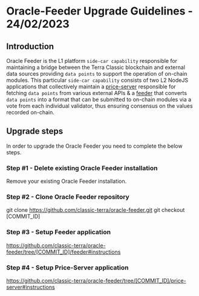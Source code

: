 # Oracle-Feeder Upgrade Guidelines - 24/02/2023

## Introduction
Oracle Feeder is the L1 platform `side-car capability` responsible for maintaining a bridge between the Terra Classic blockchain and external data sources providing `data points` to support the operation of on-chain modules. This particular `side-car capability` consists of two L2 NodeJS applications that collectively maintain a [price-server](https://github.com/classic-terra/oracle-feeder/tree/main/price-server) responsible for fetching `data points` from various external APIs & a [feeder](https://github.com/classic-terra/oracle-feeder/tree/main/feeder) that converts `data points` into a format that can be submitted to on-chain modules via a vote from each individual validator, thus ensuring consensus on the values recorded on-chain.

## Upgrade steps
In order to upgrade the Oracle Feeder you need to complete the below steps.

### Step #1 - Delete existing Oracle Feeder installation
Remove your existing Oracle Feeder installation.

### Step #2 - Clone Oracle Feeder repository
git clone https://github.com/classic-terra/oracle-feeder.git
git checkout [COMMIT_ID]

### Step #3 - Setup Feeder application
https://github.com/classic-terra/oracle-feeder/tree/[COMMIT_ID]/feeder#instructions

### Step #4 - Setup Price-Server application
https://github.com/classic-terra/oracle-feeder/tree/[COMMIT_ID]/price-server#instructions

